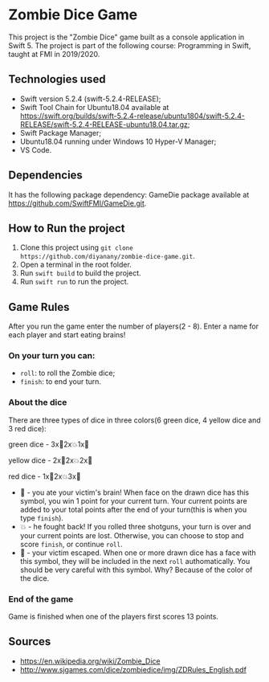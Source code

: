 # Zombie Dice Game
This project is the "Zombie Dice" game built as a console application in Swift 5. The project is part of the following course: Programming in Swift, taught at FMI in 2019/2020.

## Technologies used
- Swift version 5.2.4 (swift-5.2.4-RELEASE);
- Swift Tool Chain for Ubuntu18.04 available at https://swift.org/builds/swift-5.2.4-release/ubuntu1804/swift-5.2.4-RELEASE/swift-5.2.4-RELEASE-ubuntu18.04.tar.gz;
- Swift Package Manager;
- Ubuntu18.04 running under Windows 10 Hyper-V Manager;
- VS Code.

## Dependencies
It has the following package dependency: GameDie package available at https://github.com/SwiftFMI/GameDie.git.

## How to Run the project
1. Clone this project using `git clone https://github.com/diyanany/zombie-dice-game.git`.
2. Open a terminal in the root folder.
3. Run `swift build` to build the project.
4. Run `swift run` to run the project.

## Game Rules
After you run the game enter the number of players(2 - 8). Enter a name for each player and start eating brains!

### On your turn you can:
- `roll`: to roll the Zombie dice;
- `finish`: to end your turn.
### About the dice
There are three types of dice in three colors(6 green dice, 4 yellow dice and 3 red dice):

green dice - 3x🧠2x💥1x👣

yellow dice - 2x🧠2x💥2x👣

red dice - 1x🧠2x💥3x👣


- 🧠 - you ate your victim's brain! When face on the drawn dice has this symbol, you win 1 point for your current turn. Your current points are added to your total points after the end of your turn(this is when you type `finish`).
- 💥 - he fought back! If you rolled three shotguns, your turn is over and your current points are lost. Otherwise, you can choose to stop and score `finish`, or continue `roll`.
- 👣 - your victim escaped. When one or more drawn dice has a face with this symbol, they will be included in the next `roll` authomatically. You should be very careful with this symbol. Why? Because of the color of the dice.

### End of the game
Game is finished when one of the players first scores 13 points.

## Sources
- https://en.wikipedia.org/wiki/Zombie_Dice
- http://www.sjgames.com/dice/zombiedice/img/ZDRules_English.pdf